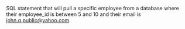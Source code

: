 SQL statement that will pull a specific employee from a database where their employee_id is between 5 and 10 and their email is john.q.public@yahoo.com.
